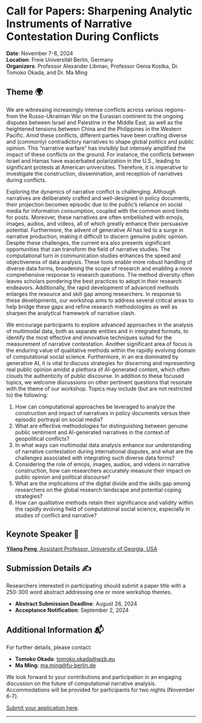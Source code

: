 # Call for Papers: Sharpening Analytic Instruments of Narrative Contestation During Conflicts
**Date**: November 7-8, 2024  
**Location**: Freie Universität Berlin, Germany  
**Organizers**: Professor Alexander Libman, Professor Genia Kostka, Dr. Tomoko Okada, and Dr. Ma Ming

## Theme 🌍
We are witnessing increasingly intense conflicts across various regions- from the Russo-Ukrainian War on the Eurasian continent to the ongoing disputes between Israel and Palestine in the Middle East, as well as the heightened tensions between China and the Philippines in the Western Pacific. Amid these conflicts, different parties have been crafting diverse and (commonly) contradictory narratives to shape global politics and public opinion. This “narrative warfare” has invisibly but intensely amplified the impact of these conflicts on the ground. For instance, the conflicts between Israel and Hamas have exacerbated polarization in the U.S., leading to significant protests at American universities. Therefore, it is imperative to investigate the construction, dissemination, and reception of narratives during conflicts.

Exploring the dynamics of narrative conflict is challenging. Although narratives are deliberately crafted and well-designed in policy documents, their projection becomes episodic due to the public’s reliance on social media for information consumption, coupled with the common word limits for posts. Moreover, these narratives are often embellished with emojis, images, audios, and videos, all of which greatly enhance their persuasive potential. Furthermore, the advent of generative AI has led to a surge in narrative production, making it difficult to discern genuine public opinion.
Despite these challenges, the current era also presents significant opportunities that can transform the field of narrative studies. The computational turn in communication studies enhances the speed and objectiveness of data analysis. These tools enable more robust handling of diverse data forms, broadening the scope of research and enabling a more comprehensive response to research questions. The method diversity often leaves scholars pondering the best practices to adopt in their research endeavors. Additionally, the rapid development of advanced methods enlarges the resource and skill gap among researchers. In response to these developments, our workshop aims to address several critical areas to help bridge these gaps and refine research methodologies as well as sharpen the analytical framework of narrative clash.

We encourage participants to explore advanced approaches in the analysis of multimodal data, both as separate entities and in integrated formats, to identify the most effective and innovative techniques suited for the measurement of narrative contestation. Another significant area of focus is the enduring value of qualitative methods within the rapidly evolving domain of computational social science. Furthermore, in an era dominated by generative AI, it is vital to discuss strategies for discerning and representing real public opinion amidst a plethora of AI-generated content, which often clouds the authenticity of public discourse. In addition to these focused topics, we welcome discussions on other pertinent questions that resonate with the theme of our workshop.
Topics may include (but are not restricted to) the following:
1. How can computational approaches be leveraged to analyze the construction and impact of narratives in policy documents versus their episodic portrayal on social media?
2. What are effective methodologies for distinguishing between genuine public sentiment and AI-generated narratives in the context of geopolitical conflicts?
3. In what ways can multimodal data analysis enhance our understanding of narrative contestation during international disputes, and what are the challenges associated with integrating such diverse data forms?
4. Considering the role of emojis, images, audios, and videos in narrative construction, how can researchers accurately measure their impact on public opinion and political discourse?
5. What are the implications of the digital divide and the skills gap among researchers on the global research landscape and potential coping strategies?
6. How can qualitative methods retain their significance and validity within the rapidly evolving field of computational social science, especially in studies of conflict and narrative?

## Keynote Speaker 🎤
[**Yilang Peng**, Assistant Professor, University of Georgia, USA](https://yilangpeng.com/) 

## Submission Details ✍️
Researchers interested in participating should submit a paper title with a 250-300 word abstract addressing one or more workshop themes.
- **Abstract Submission Deadline**: August 26, 2024
- **Acceptance Notification**: September 2, 2024

## Additional Information 📬
For further details, please contact:
- **Tomoko Okada**: [tomoko.okada@wzb.eu](mailto:tomoko.okada@wzb.eu)
- **Ma Ming**: [ma.ming@fu-berlin.de](mailto:ma.ming@fu-berlin.de)

We look forward to your contributions and participation in an engaging discussion on the future of computational narrative analysis. Accommodations will be provided for participants for two nights (November 6-7).

[Submit your application here](https://forms.gle/XD1No7LYs59b99nq8).

---
